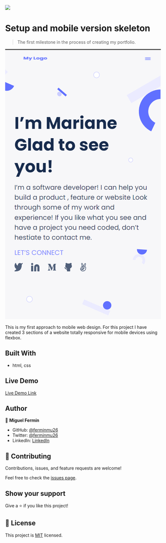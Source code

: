 ![](https://img.shields.io/badge/Microverse-blueviolet)

# Setup and mobile version skeleton

> The first milestone in the process of creating my portfolio.

![screenshot](./app_screenshot.png)

This is my first approach to mobile web design. For this project I have created 3 sections of a website totally responsive for mobile devices using flexbox.

## Built With

- html, css


## Live Demo

[Live Demo Link](https://ferminmu26.github.io/Project-1/)

## Author

👤 **Miguel Fermín**

- GitHub: [@ferminmu26](https://github.com/ferminmu26)
- Twitter: [@ferminmu26](https://twitter.com/ferminmu26)
- LinkedIn: [LinkedIn](https://linkedin.com/in/mejfa)

## 🤝 Contributing

Contributions, issues, and feature requests are welcome!

Feel free to check the [issues page](../../issues/).

## Show your support

Give a ⭐️ if you like this project!

## 📝 License

This project is [MIT](./MIT.md) licensed.
